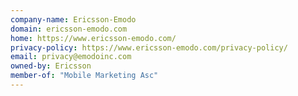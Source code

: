 ```yaml
---
company-name: Ericsson-Emodo
domain: ericsson-emodo.com
home: https://www.ericsson-emodo.com/
privacy-policy: https://www.ericsson-emodo.com/privacy-policy/
email: privacy@emodoinc.com
owned-by: Ericsson
member-of: "Mobile Marketing Asc"
---
```




